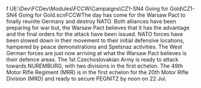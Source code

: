 f UE:\Dev\FCDev\Modules\FCCW\Campaigns\CZ1-SN4 Going for Gold\CZ1-SN4 Going for Gold.scnFCCWThe day has come for the Warsaw Pact to finally reunite Germany and destroy NATO.  Both alliances have been preparing for war but, the Warsaw Pact believes that it has the advantage and the final orders for the attack have been issued. NATO forces have been slowed down in their movement to their initial defensive locations, hampered by peace demonstrations and Spetsnaz activities.  The West German forces are just now arriving at what the Warsaw Pact believes is their defence areas.   The 1st Czechoslovakian Army is ready to attack towards NUREMBURG, with two divisions in the first echelon.  The 49th Motor Rifle Regiment (MRR) is in the first echelon for the 20th Motor Rifle Division (MRD) and ready to secure PEGNITZ by noon on 22 Jul.
